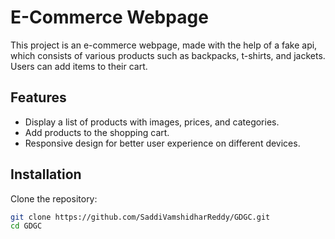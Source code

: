 # E-Commerce Webpage

This project is an e-commerce webpage, made with the help of a fake api, which consists of various products such as backpacks, t-shirts, and jackets. Users can add items to their cart.

## Features

- Display a list of products with images, prices, and categories.
- Add products to the shopping cart.
- Responsive design for better user experience on different devices.

## Installation

Clone the repository:
   ```bash
   git clone https://github.com/SaddiVamshidharReddy/GDGC.git
   cd GDGC
